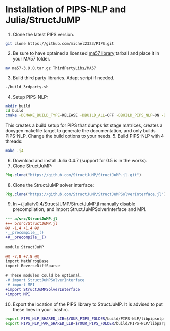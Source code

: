 # Installation of PIPS-NLP and Julia/StructJuMP

1. Clone the latest PIPS version.
```bash
git clone https://github.com/michel2323/PIPS.git
```
2. Be sure to have optained a licensed [ma57 library](http://www.hsl.rl.ac.uk/catalogue/ma57.html) tarball and place it in your MA57 folder.
```bash
mv ma57-3.9.0.tar.gz ThirdPartyLibs/MA57
```
3. Build third party libraries. Adapt script if needed.

```bash
./build_3rdparty.sh
```
4. Setup PIPS-NLP:
```bash
mkdir build
cd build
cmake -DCMAKE_BUILD_TYPE=RELEASE -DBUILD_ALL=OFF -DBUILD_PIPS_NLP=ON -DBUILD_PIPS_DOC=ON -DDUMP=ON -B. -H..
```
   This creates a build setup for PIPS that dumps 1st stage matrices, creates a doxygen makefile target to generate the documentation, and only builds PIPS-NLP. Change the build options to your needs.
5. Build PIPS-NLP with 4 threads:
```bash
make -j4
```
6. Download and install Julia 0.4.7 (support for 0.5 is in the works).
7. Clone StructJuMP:
```julia
Pkg.clone("https://github.com/StructJuMP/StructJuMP.jl.git")
```
8. Clone the StructJuMP solver interface:
```julia
Pkg.clone("https://github.com/StructJuMP/StructJuMPSolverInterface.jl")
```
9. In  ~/.julia/v0.4/StructJUMP/StructJuMP.jl manually disable precompilation, and import StructJuMPSolverInterface and MPI.

```diff
--- a/src/StructJuMP.jl
+++ b/src/StructJuMP.jl
@@ -1,4 +1,4 @@
-__precompile__()
+#__precompile__()
 
module StructJuMP
   
@@ -7,8 +7,8 @@ 
import MathProgBase
import ReverseDiffSparse
     
# These modules could be optional.
-# import StructJuMPSolverInterface
-# import MPI
+import StructJuMPSolverInterface
+import MPI
```
10. Export the location of the PIPS library to StructJuMP. It is advised to put these lines in your .bashrc.
```bash
export PIPS_NLP_SHARED_LIB=$YOUR_PIPS_FOLDER/build/PIPS-NLP/libpipsnlp.so
export PIPS_NLP_PAR_SHARED_LIB=$YOUR_PIPS_FOLDER/build/PIPS-NLP/libparpipsnlp.so
```
